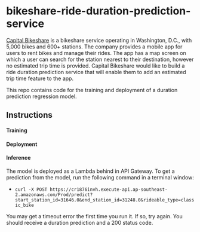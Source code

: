 # bikeshare-ride-duration-prediction-service

[Capital Bikeshare](https://capitalbikeshare.com/) is a bikeshare service operating in Washington, D.C., with 5,000 bikes and 600+ stations.
The company provides a mobile app for users to rent bikes and manage their rides.
The app has a map screen on which a user can search for the station nearest to their destination, however no estimated trip time is provided.
Capital Bikeshare would like to build a ride duration prediction service that will enable them to add an estimated trip time feature to the app.

This repo contains code for the training and deployment of a duration prediction regression model.

## Instructions

#### Training

#### Deployment

#### Inference
The model is deployed as a Lambda behind in API Gateway. To get a prediction from the model, run the following command in a terminal window:
- `curl -X POST https://cr1876invh.execute-api.ap-southeast-2.amazonaws.com/Prod/predict?start_station_id=31646.0&end_station_id=31248.0&rideable_type=classic_bike`

You may get a timeout error the first time you run it. If so, try again. You should receive a duration prediction and a 200 status code.
